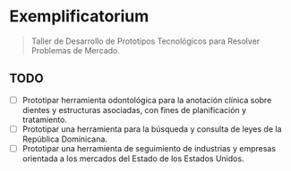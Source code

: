 # Exemplificatorium

> Taller de Desarrollo de Prototipos Tecnológicos para Resolver Problemas de Mercado.


## TODO

- [ ] Prototipar herramienta odontológica para la anotación clínica sobre dientes y estructuras asociadas, con fines de planificación y tratamiento.
- [ ] Prototipar una herramienta para la búsqueda y consulta de leyes de la República Dominicana.
- [ ] Prototipar una herramienta de seguimiento de industrias y empresas orientada a los mercados del Estado de los Estados Unidos.
